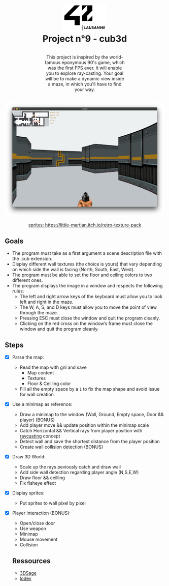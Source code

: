 <h1 align="center" style="text-align: center">
    <img alt="42Lausanne" title="42Lausanne" src="https://github.com/MarJC5/42/blob/main/42_logo.svg" width="140"> </br>
    Project n°9 - cub3d
    <h4 align="center" style="width: 50%; margin: 2rem auto; font-weight: normal; text-align: center"> 
     This project is inspired by the world-famous eponymous 90's game, which was the first FPS ever. It will enable you to explore ray-casting. Your goal will be to make a dynamic view inside a maze, in which you'll have to find your way.
    </h4>
</h1>

<a href="https://little-martian.itch.io/retro-texture-pack">
  <p align="center">
    <img src="./doc/img/screenshot.png" alt="sprites: https://little-martian.itch.io/ - @little-martian"/>
  </p`>
  <p align="center">sprites: https://little-martian.itch.io/retro-texture-pack</p>
</a>

## Goals

- The program must take as a first argument a scene description file with the .cub
  extension.
- Display different wall textures (the choice is yours) that vary depending on which
  side the wall is facing (North, South, East, West).
- The program must be able to set the floor and ceiling colors to two different ones.
- The program displays the image in a window and respects the following rules:
  - The left and right arrow keys of the keyboard must allow you to look left and
  right in the maze.
  - The W, A, S, and D keys must allow you to move the point of view through
  the maze.
  - Pressing ESC must close the window and quit the program cleanly.
  - Clicking on the red cross on the window’s frame must close the window and
  quit the program cleanly.

## Steps
- [x] Parse the map:
  - Read the map with gnl and save
    - Map content
    - Textures
    - Floor & Ceilling color
  - Fill all the empty space by a ``1`` to fix the map shape and avoid issue for wall creation.
- [x] Use a minimap as reference:
  - Draw a minimap to the window (Wall, Ground, Empty space, Door && player) (BONUS)
  - Add player move && update position within the minimap scale
  - Catch Horizontal && Vertical rays from player position with [raycasting](https://en.wikipedia.org/wiki/Ray_casting) concept
  - Detect wall and save the shortest distance from the player position
  - Create wall collision detection (BONUS)
- [x] Draw 3D World:
  - Scale up the rays peviously catch and draw wall
  - Add side wall detection regarding player angle (N,S,E,W)
  - Draw floor && ceilling
  - Fix fisheye effect
- [x] Display sprites:
  - Put sprites to wall pixel by pixel
- [x] Player interaction (BONUS):
  - Open/close door
  - Use weapon
  - Minimap
  - Mouse movement
  - Collision
  
  ## Ressources
  - [3DSage](https://www.youtube.com/c/3DSage/featured)
  - [lodev](https://lodev.org/cgtutor/raycasting.html)

